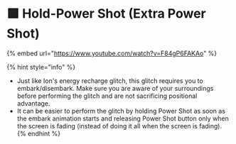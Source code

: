 # 🟩 Hold-Power Shot (Extra Power Shot)

{% embed url="https://www.youtube.com/watch?v=F84gP6FAKAo" %}

{% hint style="info" %}
* Just like Ion's energy recharge glitch, this glitch requires you to embark/disembark. Make sure you are aware of your surroundings before performing the glitch and are not sacrificing positional advantage.
* It can be easier to perform the glitch by holding Power Shot as soon as the embark animation starts and releasing Power Shot button only when the screen is fading (instead of doing it all when the screen is fading).
{% endhint %}
